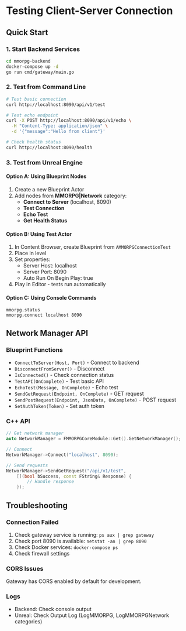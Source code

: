 # Testing Client-Server Connection

## Quick Start

### 1. Start Backend Services

```bash
cd mmorpg-backend
docker-compose up -d
go run cmd/gateway/main.go
```

### 2. Test from Command Line

```bash
# Test basic connection
curl http://localhost:8090/api/v1/test

# Test echo endpoint
curl -X POST http://localhost:8090/api/v1/echo \
  -H "Content-Type: application/json" \
  -d '{"message":"Hello from client"}'

# Check health status
curl http://localhost:8090/health
```

### 3. Test from Unreal Engine

#### Option A: Using Blueprint Nodes
1. Create a new Blueprint Actor
2. Add nodes from **MMORPG|Network** category:
   - **Connect to Server** (localhost, 8090)
   - **Test Connection**
   - **Echo Test**
   - **Get Health Status**

#### Option B: Using Test Actor
1. In Content Browser, create Blueprint from `AMMORPGConnectionTest`
2. Place in level
3. Set properties:
   - Server Host: localhost
   - Server Port: 8090
   - Auto Run On Begin Play: true
4. Play in Editor - tests run automatically

#### Option C: Using Console Commands
```
mmorpg.status
mmorpg.connect localhost 8090
```

## Network Manager API

### Blueprint Functions
- `ConnectToServer(Host, Port)` - Connect to backend
- `DisconnectFromServer()` - Disconnect
- `IsConnected()` - Check connection status
- `TestAPI(OnComplete)` - Test basic API
- `EchoTest(Message, OnComplete)` - Echo test
- `SendGetRequest(Endpoint, OnComplete)` - GET request
- `SendPostRequest(Endpoint, JsonData, OnComplete)` - POST request
- `SetAuthToken(Token)` - Set auth token

### C++ API
```cpp
// Get network manager
auto NetworkManager = FMMORPGCoreModule::Get().GetNetworkManager();

// Connect
NetworkManager->Connect("localhost", 8090);

// Send requests
NetworkManager->SendGetRequest("/api/v1/test", 
    [](bool bSuccess, const FString& Response) {
        // Handle response
    });
```

## Troubleshooting

### Connection Failed
1. Check gateway service is running: `ps aux | grep gateway`
2. Check port 8090 is available: `netstat -an | grep 8090`
3. Check Docker services: `docker-compose ps`
4. Check firewall settings

### CORS Issues
Gateway has CORS enabled by default for development.

### Logs
- Backend: Check console output
- Unreal: Check Output Log (LogMMORPG, LogMMORPGNetwork categories)